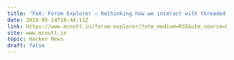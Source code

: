 ```yaml
---
title: "FeX: Forum Explorer – Rethinking how we interact with threaded conversations"
date: 2019-05-14T18:44:11Z
link: https://www.mcnutt.in/forum-explorer/?utm_medium=RSS&utm_source=hune
site: www.mcnutt.in
topic: Hacker News
draft: false
---
```

